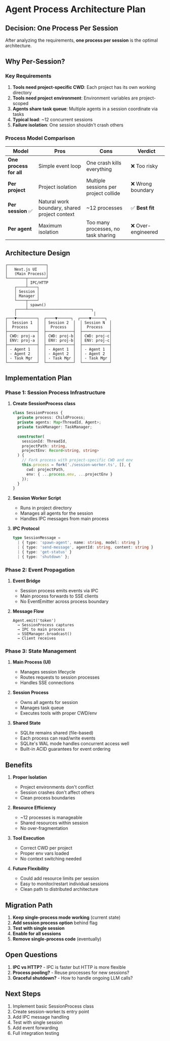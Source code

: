 # Agent Process Architecture Plan

## Decision: One Process Per Session

After analyzing the requirements, **one process per session** is the optimal architecture.

## Why Per-Session?

### Key Requirements
1. **Tools need project-specific CWD**: Each project has its own working directory
2. **Tools need project environment**: Environment variables are project-scoped  
3. **Agents share task queue**: Multiple agents in a session coordinate via tasks
4. **Typical load**: ~12 concurrent sessions
5. **Failure isolation**: One session shouldn't crash others

### Process Model Comparison

| Model | Pros | Cons | Verdict |
|-------|------|------|---------|
| **One process for all** | Simple event loop | One crash kills everything | ❌ Too risky |
| **Per project** | Project isolation | Multiple sessions per project collide | ❌ Wrong boundary |
| **Per session** ✅ | Natural work boundary, shared project context | ~12 processes | ✅ **Best fit** |
| **Per agent** | Maximum isolation | Too many processes, no task sharing | ❌ Over-engineered |

## Architecture Design

```
┌─────────────────┐
│   Next.js UI    │
│   (Main Process)│
└────────┬────────┘
         │ IPC/HTTP
    ┌────┴────┐
    │ Session │
    │ Manager │
    └────┬────┘
         │ spawn()
    ┌────┴────────────────────────────┐
    │                                  │
┌───▼─────────┐  ┌────▼──────┐  ┌────▼──────┐
│  Session 1  │  │ Session 2  │  │ Session N  │
│  Process    │  │  Process   │  │  Process   │
├─────────────┤  ├────────────┤  ├────────────┤
│ CWD: proj-a │  │ CWD: proj-b│  │ CWD: proj-c│
│ ENV: proj-a │  │ ENV: proj-b│  │ ENV: proj-c│
├─────────────┤  ├────────────┤  ├────────────┤
│ - Agent 1   │  │ - Agent 1  │  │ - Agent 1  │
│ - Agent 2   │  │ - Agent 2  │  │ - Agent 2  │
│ - Task Mgr  │  │ - Task Mgr │  │ - Task Mgr │
└─────────────┘  └────────────┘  └────────────┘
```

## Implementation Plan

### Phase 1: Session Process Infrastructure

1. **Create SessionProcess class**
   ```typescript
   class SessionProcess {
     private process: ChildProcess;
     private agents: Map<ThreadId, Agent>;
     private taskManager: TaskManager;
     
     constructor(
       sessionId: ThreadId,
       projectPath: string,
       projectEnv: Record<string, string>
     ) {
       // Fork process with project-specific CWD and env
       this.process = fork('./session-worker.ts', [], {
         cwd: projectPath,
         env: { ...process.env, ...projectEnv }
       });
     }
   }
   ```

2. **Session Worker Script**
   - Runs in project directory
   - Manages all agents for the session
   - Handles IPC messages from main process

3. **IPC Protocol**
   ```typescript
   type SessionMessage = 
     | { type: 'spawn-agent', name: string, model: string }
     | { type: 'send-message', agentId: string, content: string }
     | { type: 'get-status' }
     | { type: 'shutdown' };
   ```

### Phase 2: Event Propagation

1. **Event Bridge**
   - Session process emits events via IPC
   - Main process forwards to SSE clients
   - No EventEmitter across process boundary

2. **Message Flow**
   ```
   Agent.emit('token') 
     → SessionProcess captures
     → IPC to main process  
     → SSEManager.broadcast()
     → Client receives
   ```

### Phase 3: State Management

1. **Main Process (UI)**
   - Manages session lifecycle
   - Routes requests to session processes
   - Handles SSE connections

2. **Session Process**
   - Owns all agents for session
   - Manages task queue
   - Executes tools with proper CWD/env

3. **Shared State**
   - SQLite remains shared (file-based)
   - Each process can read/write events
   - SQLite's WAL mode handles concurrent access well
   - Built-in ACID guarantees for event ordering

## Benefits

1. **Proper Isolation**
   - Project environments don't conflict
   - Session crashes don't affect others
   - Clean process boundaries

2. **Resource Efficiency**  
   - ~12 processes is manageable
   - Shared resources within session
   - No over-fragmentation

3. **Tool Execution**
   - Correct CWD per project
   - Proper env vars loaded
   - No context switching needed

4. **Future Flexibility**
   - Could add resource limits per session
   - Easy to monitor/restart individual sessions
   - Clean path to distributed architecture

## Migration Path

1. **Keep single-process mode working** (current state)
2. **Add session process option** behind flag
3. **Test with single session** 
4. **Enable for all sessions**
5. **Remove single-process code** (eventually)

## Open Questions

1. **IPC vs HTTP?** - IPC is faster but HTTP is more flexible
2. **Process pooling?** - Reuse processes for new sessions?
3. **Graceful shutdown?** - How to handle ongoing LLM calls?

## Next Steps

1. Implement basic SessionProcess class
2. Create session-worker.ts entry point  
3. Add IPC message handling
4. Test with single session
5. Add event forwarding
6. Full integration testing